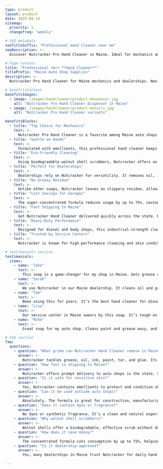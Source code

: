 ```yaml
---
type: product
layout: product
date: 2025-04-14
sitemap:
  priority: 1
  changefreq: "weekly"

# SEO metadata
seoTitleSuffix: "Professional Hand Cleaner near me"
seoDescription: >-
  Discover Nutcracker Pro Hand Cleaner in Maine. Ideal for mechanics and dealerships, this non-solvent soap tackles grease while conditioning skin. Fast shipping for Maine auto shops.

# Page content
title: "Professional <br> **Hand Cleaner**"
titlePrefix: "Maine Auto Shop Supplies"
description: >-
  Nutcracker Pro Hand Cleaner for Maine mechanics and dealerships. Non-solvent, skin-friendly soap removes grease and grime. Fast delivery for auto shops in Maine.

# benefitsContent
benefitsImages:
  - image: /images/handcleaner/product-despencer.jpg
    alt: "Nutcracker Pro Hand Cleaner Dispenser in Maine"
  - image: /images/handcleaner/product-details.jpg
    alt: "Nutcracker Pro Hand Cleaner variants"

benefitsBlocks:
  - title: "Top Choice for Mechanics"
    text: >-
      Nutcracker Pro Hand Cleaner is a favorite among Maine auto shops. Its heavy-duty formula cuts through grease and oil, perfect for mechanics and service centers.
  - title: "Gentle on Hands"
    text: >-
      Formulated with emollients, this professional hand cleaner keeps hands moisturized even with frequent use. Ideal for technicians needing reliable, skin-friendly soap.
  - title: "Eco-Friendly Cleaning"
    text: >-
      Using biodegradable walnut shell scrubbers, Nutcracker offers an eco-friendly solution for shops committed to green practices. It cleans without harsh chemicals.
  - title: "Perfect for Dealerships"
    text: >-
      Dealerships rely on Nutcracker for versatility. It removes oil, ink, and paint, helping keep service bays clean and efficient with every use.
  - title: "No Greasy Residue"
    text: >-
      Unlike other soaps, Nutcracker leaves no slippery residue, allowing mechanics to work efficiently without re-washing. A must-have for busy repair shops.
  - title: "Cost Savings for Garages"
    text: >-
      The super-concentrated formula reduces usage by up to 75%, saving money on bulk supplies. Perfect for high-volume operations.
  - title: "Fast Shipping to Maine"
    text: >-
      Get Nutcracker Hand Cleaner delivered quickly across the state. Reliable supply for mechanics and dealerships needing professional-grade soap.
  - title: "Heavy-Duty Performance"
    text: >-
      Designed for diesel and body shops, this industrial-strength cleaner tackles the toughest grime without drying out hands.
  - title: "Trusted by Service Centers"
    text: >-
      Nutcracker is known for high-performance cleaning and skin conditioning. A staple in local mechanic supply rooms.

# testimonials section
testimonials:
  items:
    - name: "Jake"
      text: >-
        This soap is a game-changer for my shop in Maine. Gets grease off fast, and my hands don’t feel dry. Worth every penny for us mechanics.
    - name: "Sarah"
      text: >-
        We use Nutcracker in our Maine dealership. It cleans oil and grime quick, and the guys love how it doesn’t leave their hands rough.
    - name: "Tom"
      text: >-
        Been using this for years. It’s the best hand cleaner for diesel work. No need to scrub forever, and it’s gentle on my skin.
    - name: "Lisa"
      text: >-
        Our service center in Maine swears by this soap. It’s tough on dirt but easy on hands. Plus, the fast shipping keeps us stocked.
    - name: "Mike"
      text: >-
        Great soap for my auto shop. Cleans paint and grease easy, and a little goes a long way. Keeps my hands in good shape.

# FAQ section
faq:
  questions:
    - question: "What grime can Nutcracker Hand Cleaner remove in Maine?"
      answer: >-
        Nutcracker tackles grease, oil, ink, paint, tar, and glue. Its performance makes it a reliable solution for mechanics across industries.
    - question: "How fast is shipping to Maine?"
      answer: >-
        Nutcracker offers prompt delivery to auto shops in the state. Shops in Maine stay stocked with a dependable hand-cleaning solution.
    - question: "Is it safe for sensitive skin?"
      answer: >-
        Yes, Nutcracker contains emollients to protect and condition skin. Mechanics who wash frequently will appreciate its non-drying formula.
    - question: "Can it be used outside auto shops?"
      answer: >-
        Absolutely. The formula is great for construction, manufacturing, and industrial workshops needing strong, skin-safe cleaning.
    - question: "Does it contain dyes or fragrance?"
      answer: >-
        No dyes or synthetic fragrance. It’s a clean and natural experience designed for professionals in demanding environments.
    - question: "Why walnut shell scrubbers?"
      answer: >-
        Walnut shells offer a biodegradable, effective scrub without damaging the skin or environment—perfect for high-volume usage.
    - question: "How does it save money?"
      answer: >-
        The concentrated formula cuts consumption by up to 75%, helping Maine shops reduce costs and streamline inventory.
    - question: "Is it dealership-approved?"
      answer: >-
        Yes, many dealerships in Maine trust Nutcracker for daily hand cleaning—safe for techs and effective on grease-heavy tasks.

---
```

